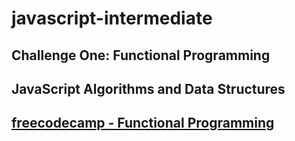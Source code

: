 # javascript-intermediate
## Challenge One: Functional Programming
## JavaScript Algorithms and Data Structures 
## [freecodecamp - Functional Programming ](https://www.freecodecamp.org/learn/javascript-algorithms-and-data-structures/#functional-programming)
